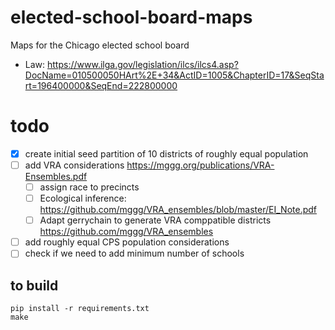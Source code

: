 # elected-school-board-maps
Maps for the Chicago elected school board

* Law: https://www.ilga.gov/legislation/ilcs/ilcs4.asp?DocName=010500050HArt%2E+34&ActID=1005&ChapterID=17&SeqStart=196400000&SeqEnd=222800000

# todo 
- [x] create initial seed partition of 10 districts of roughly equal population
- [ ] add VRA considerations https://mggg.org/publications/VRA-Ensembles.pdf
  - [ ] assign race to precincts
  - [ ] Ecological inference: https://github.com/mggg/VRA_ensembles/blob/master/EI_Note.pdf
  - [ ] Adapt gerrychain to generate VRA comppatible districts https://github.com/mggg/VRA_ensembles
- [ ] add roughly equal CPS population considerations
- [ ] check if we need to add minimum number of schools

## to build
```console
pip install -r requirements.txt
make
```
